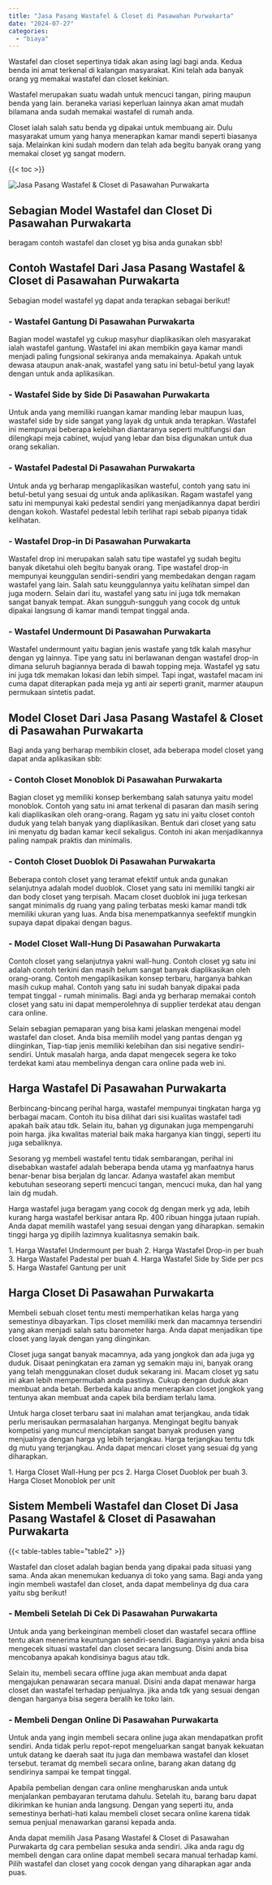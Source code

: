 ```yaml
---
title: "Jasa Pasang Wastafel & Closet di Pasawahan Purwakarta"
date: "2024-07-27"
categories: 
  - "biaya"
---
```


Wastafel dan closet sepertinya tidak akan asing lagi bagi anda. Kedua benda ini amat terkenal di kalangan masyarakat. Kini telah ada banyak orang yg memakai wastafel dan closet kekinian.

Wastafel merupakan suatu wadah untuk mencuci tangan, piring maupun benda yang lain. beraneka variasi keperluan lainnya akan amat mudah bilamana anda sudah memakai wastafel di rumah anda.

Closet ialah salah satu benda yg dipakai untuk membuang air. Dulu masyarakat umum yang hanya menerapkan kamar mandi seperti biasanya saja. Melainkan kini sudah modern dan telah ada begitu banyak orang yang memakai closet yg sangat modern.

{{< toc >}}

![Jasa Pasang Wastafel & Closet di Pasawahan Purwakarta](/images/wastafel-closet-murah60.png)

## Sebagian Model Wastafel dan Closet Di Pasawahan Purwakarta

beragam contoh wastafel dan closet yg bisa anda gunakan sbb!

## Contoh Wastafel Dari Jasa Pasang Wastafel & Closet di Pasawahan Purwakarta

Sebagian model wastafel yg dapat anda terapkan sebagai berikut!

### \- Wastafel Gantung Di Pasawahan Purwakarta

Bagian model wastafel yg cukup masyhur diaplikasikan oleh masyarakat ialah wastafel gantung. Wastafel ini akan membikin gaya kamar mandi menjadi paling fungsional sekiranya anda memakainya. Apakah untuk dewasa ataupun anak-anak, wastafel yang satu ini betul-betul yang layak dengan untuk anda aplikasikan.

### \- Wastafel Side by Side Di Pasawahan Purwakarta

Untuk anda yang memiliki ruangan kamar manding lebar maupun luas, wastafel side by side sangat yang layak dg untuk anda terapkan. Wastafel ini mempunyai beberapa kelebihan diantaranya seperti multifungsi dan dilengkapi meja cabinet, wujud yang lebar dan bisa digunakan untuk dua orang sekalian.

### \- Wastafel Padestal Di Pasawahan Purwakarta

Untuk anda yg berharap mengaplikasikan wasteful, contoh yang satu ini betul-betul yang sesuai dg untuk anda aplikasikan. Ragam wastafel yang satu ini mempunyai kaki pedestal sendiri yang menjadikannya dapat berdiri dengan kokoh. Wastafel pedestal lebih terlihat rapi sebab pipanya tidak kelihatan.

### \- Wastafel Drop-in Di Pasawahan Purwakarta

Wastafel drop ini merupakan salah satu tipe wastafel yg sudah begitu banyak diketahui oleh begitu banyak orang. Tipe wastafel drop-in mempunyai keunggulan sendiri-sendiri yang membedakan dengan ragam wastafel yang lain. Salah satu keunggulannya yaitu kelihatan simpel dan juga modern. Selain dari itu, wastafel yang satu ini juga tdk memakan sangat banyak tempat. Akan sungguh-sungguh yang cocok dg untuk dipakai langsung di kamar mandi tempat tinggal anda.

### \- Wastafel Undermount Di Pasawahan Purwakarta

Wastafel undermount yaitu bagian jenis wastafe yang tdk kalah masyhur dengan yg lainnya. Tipe yang satu ini berlawanan dengan wastafel drop-in dimana seluruh bagiannya berada di bawah topping meja. Wastafel yg satu ini juga tdk memakan lokasi dan lebih simpel. Tapi ingat, wastafel macam ini cuma dapat diterapkan pada meja yg anti air seperti granit, marmer ataupun permukaan sintetis padat.

## Model Closet Dari Jasa Pasang Wastafel & Closet di Pasawahan Purwakarta

Bagi anda yang berharap membikin closet, ada beberapa model closet yang dapat anda aplikasikan sbb:

### \- Contoh Closet Monoblok Di Pasawahan Purwakarta

Bagian closet yg memiliki konsep berkembang salah satunya yaitu model monoblok. Contoh yang satu ini amat terkenal di pasaran dan masih sering kali diaplikasikan oleh orang-orang. Ragam yg satu ini yaitu closet contoh duduk yang telah banyak yang diaplikasikan. Bentuk dari closet yang satu ini menyatu dg badan kamar kecil sekaligus. Contoh ini akan menjadikannya paling nampak praktis dan minimalis.

### \- Contoh Closet Duoblok Di Pasawahan Purwakarta

Beberapa contoh closet yang teramat efektif untuk anda gunakan selanjutnya adalah model duoblok. Closet yang satu ini memiliki tangki air dan body closet yang terpisah. Macam closet duoblok ini juga terkesan sangat minimalis dg ruang yang paling terbatas meski kamar mandi tdk memiliki ukuran yang luas. Anda bisa menempatkannya seefektif mungkin supaya dapat dipakai dengan bagus.

### \- Model Closet Wall-Hung Di Pasawahan Purwakarta

Contoh closet yang selanjutnya yakni wall-hung. Contoh closet yg satu ini adalah contoh terkini dan masih belum sangat banyak diaplikasikan oleh orang-orang. Contoh mengaplikasikan konsep terbaru, harganya bahkan masih cukup mahal. Contoh yang satu ini sudah banyak dipakai pada tempat tinggal - rumah minimalis. Bagi anda yg berharap memakai contoh closet yang satu ini dapat memperolehnya di supplier terdekat atau dengan cara online.

Selain sebagian pemaparan yang bisa kami jelaskan mengenai model wastafel dan closet. Anda bisa memilih model yang pantas dengan yg diinginkan, Tiap-tiap jenis memiliki kelebihan dan sisi negative sendiri-sendiri. Untuk masalah harga, anda dapat mengecek segera ke toko terdekat kami atau membelinya dengan cara online pada web ini.

## Harga Wastafel Di Pasawahan Purwakarta

Berbincang-bincang perihal harga, wastafel mempunyai tingkatan harga yg berbagai macam. Contoh itu bisa dilihat dari sisi kualitas wastafel tadi apakah baik atau tdk. Selain itu, bahan yg digunakan juga mempengaruhi poin harga. jika kwalitas material baik maka harganya kian tinggi, seperti itu juga sebaliknya.

Sesorang yg membeli wastafel tentu tidak sembarangan, perihal ini disebabkan wastafel adalah beberapa benda utama yg manfaatnya harus benar-benar bisa berjalan dg lancar. Adanya wastafel akan membut kebutuhan seseorang seperti mencuci tangan, mencuci muka, dan hal yang lain dg mudah.

Harga wastafel juga beragam yang cocok dg dengan merk yg ada, lebih kurang harga wastafel berkisar antara Rp. 400 ribuan hingga jutaan rupiah. Anda dapat memilih wastafel yang sesuai dengan yang diharapkan. semakin tinggi harga yg dipilih lazimnya kualitasnya semakin baik.

1\. Harga Wastafel Undermount per buah 2. Harga Wastafel Drop-in per buah 3. Harga Wastafel Padestal per buah 4. Harga Wastafel Side by Side per pcs 5. Harga Wastafel Gantung per unit

## Harga Closet Di Pasawahan Purwakarta

Membeli sebuah closet tentu mesti memperhatikan kelas harga yang semestinya dibayarkan. Tips closet memiliki merk dan macamnya tersendiri yang akan menjadi salah satu barometer harga. Anda dapat menjadikan tipe closet yang layak dengan yang diinginkan.

Closet juga sangat banyak macamnya, ada yang jongkok dan ada juga yg duduk. Disaat peningkatan era zaman yg semakin maju ini, banyak orang yang telah menggunakan closet duduk sekarang ini. Macam closet yg satu ini akan lebih mempermudah anda pastinya. Cukup dengan duduk akan membuat anda betah. Berbeda kalau anda menerapkan closet jongkok yang tentunya akan membuat anda capek bila berdiam terlalu lama.

Untuk harga closet terbaru saat ini malahan amat terjangkau, anda tidak perlu merisaukan permasalahan harganya. Mengingat begitu banyak kompetisi yang muncul menciptakan sangat banyak produsen yang menjualnya dengan harga yg lebih terjangkau. Harga terjangkau tentu tdk dg mutu yang terjangkau. Anda dapat mencari closet yang sesuai dg yang diharapkan.

1\. Harga Closet Wall-Hung per pcs 2. Harga Closet Duoblok per buah 3. Harga Closet Monoblok per unit

## Sistem Membeli Wastafel dan Closet Di Jasa Pasang Wastafel & Closet di Pasawahan Purwakarta

{{< table-tables table="table2" >}}

Wastafel dan closet adalah bagian benda yang dipakai pada situasi yang sama. Anda akan menemukan keduanya di toko yang sama. Bagi anda yang ingin membeli wastafel dan closet, anda dapat membelinya dg dua cara yaitu sbg berikut!

### \- Membeli Setelah Di Cek Di Pasawahan Purwakarta

Untuk anda yang berkeinginan membeli closet dan wastafel secara offline tentu akan menerima keuntungan sendiri-sendiri. Bagiannya yakni anda bisa mengecek situasi wastafel dan closet secara langsung. Disini anda bisa mencobanya apakah kondisinya bagus atau tdk.

Selain itu, membeli secara offline juga akan membuat anda dapat mengajukan penawaran secara manual. Disini anda dapat menawar harga closet dan wastafel terhadap penjualnya. jika anda tdk yang sesuai dengan dengan harganya bisa segera beralih ke toko lain.

### \- Membeli Dengan Online Di Pasawahan Purwakarta

Untuk anda yang ingin membeli secara online juga akan mendapatkan profit sendiri. Anda tidak perlu repot-repot mengeluarkan sangat banyak kekuatan untuk datang ke daerah saat itu juga dan membawa wastafel dan kloset tersebut. teramat dg membeli secara online, barang akan datang dg sendirinya sampai ke tempat tinggal.

Apabila pembelian dengan cara online mengharuskan anda untuk menjalankan pembayaran terutama dahulu. Setelah itu, barang baru dapat dikirimkan ke hunian anda langsung. Dengan yang seperti itu, anda semestinya berhati-hati kalau membeli closet secara online karena tidak semua penjual menawarkan garansi kepada anda.

Anda dapat memilih Jasa Pasang Wastafel & Closet di Pasawahan Purwakarta dg cara pembelian sesuka anda sendiri. Jika anda ragu dg membeli dengan cara online dapat membeli secara manual terhadap kami. Pilih wastafel dan closet yang cocok dengan yang diharapkan agar anda puas.
